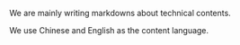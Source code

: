 We are mainly writing markdowns about technical contents.

We use Chinese and English as the content language.

